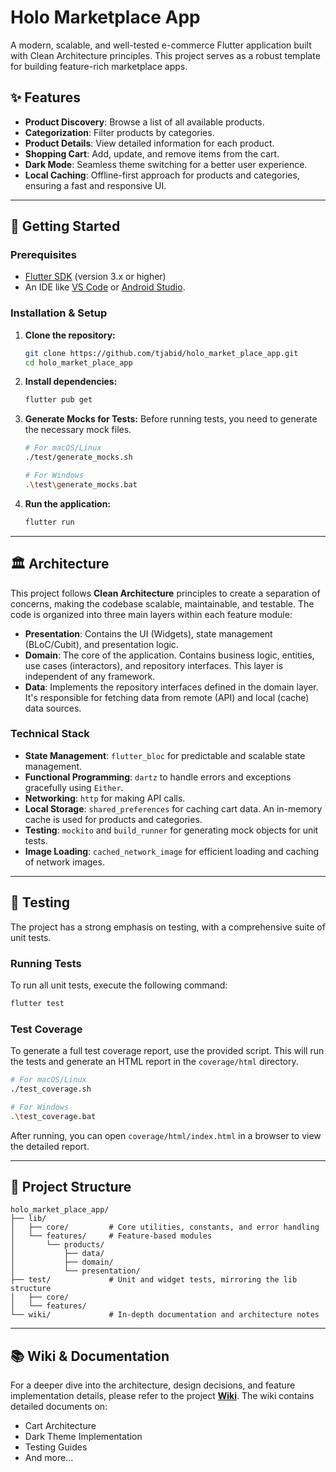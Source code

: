 # Holo Marketplace App

A modern, scalable, and well-tested e-commerce Flutter application built with Clean Architecture principles. This project serves as a robust template for building feature-rich marketplace apps.

## ✨ Features

- **Product Discovery**: Browse a list of all available products.
- **Categorization**: Filter products by categories.
- **Product Details**: View detailed information for each product.
- **Shopping Cart**: Add, update, and remove items from the cart.
- **Dark Mode**: Seamless theme switching for a better user experience.
- **Local Caching**: Offline-first approach for products and categories, ensuring a fast and responsive UI.

---

## 🚀 Getting Started

### Prerequisites

- [Flutter SDK](https://flutter.dev/docs/get-started/install) (version 3.x or higher)
- An IDE like [VS Code](https://code.visualstudio.com/) or [Android Studio](https://developer.android.com/studio).

### Installation & Setup

1.  **Clone the repository:**
    ```sh
    git clone https://github.com/tjabid/holo_market_place_app.git
    cd holo_market_place_app
    ```

2.  **Install dependencies:**
    ```sh
    flutter pub get
    ```

3.  **Generate Mocks for Tests:**
    Before running tests, you need to generate the necessary mock files.
    ```sh
    # For macOS/Linux
    ./test/generate_mocks.sh

    # For Windows
    .\test\generate_mocks.bat
    ```

4.  **Run the application:**
    ```sh
    flutter run
    ```

---

## 🏛️ Architecture

This project follows **Clean Architecture** principles to create a separation of concerns, making the codebase scalable, maintainable, and testable. The code is organized into three main layers within each feature module:

-   **Presentation**: Contains the UI (Widgets), state management (BLoC/Cubit), and presentation logic.
-   **Domain**: The core of the application. Contains business logic, entities, use cases (interactors), and repository interfaces. This layer is independent of any framework.
-   **Data**: Implements the repository interfaces defined in the domain layer. It's responsible for fetching data from remote (API) and local (cache) data sources.

### Technical Stack

-   **State Management**: `flutter_bloc` for predictable and scalable state management.
-   **Functional Programming**: `dartz` to handle errors and exceptions gracefully using `Either`.
-   **Networking**: `http` for making API calls.
-   **Local Storage**: `shared_preferences` for caching cart data. An in-memory cache is used for products and categories.
-   **Testing**: `mockito` and `build_runner` for generating mock objects for unit tests.
-   **Image Loading**: `cached_network_image` for efficient loading and caching of network images.

---

## 🧪 Testing

The project has a strong emphasis on testing, with a comprehensive suite of unit tests.

### Running Tests

To run all unit tests, execute the following command:
```sh
flutter test
```

### Test Coverage

To generate a full test coverage report, use the provided script. This will run the tests and generate an HTML report in the `coverage/html` directory.

```sh
# For macOS/Linux
./test_coverage.sh

# For Windows
.\test_coverage.bat
```

After running, you can open `coverage/html/index.html` in a browser to view the detailed report.

---

## 📁 Project Structure

```
holo_market_place_app/
├── lib/
│   ├── core/         # Core utilities, constants, and error handling
│   └── features/     # Feature-based modules
│       └── products/
│           ├── data/
│           ├── domain/
│           └── presentation/
├── test/             # Unit and widget tests, mirroring the lib structure
│   ├── core/
│   └── features/
└── wiki/             # In-depth documentation and architecture notes
```

---

## 📚 Wiki & Documentation

For a deeper dive into the architecture, design decisions, and feature implementation details, please refer to the project [**Wiki**](./wiki/IMPLEMENTATION_SUMMARY.md). The wiki contains detailed documents on:

-   Cart Architecture
-   Dark Theme Implementation
-   Testing Guides
-   And more...
